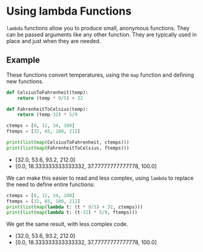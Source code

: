 # Using lambda Functions

`lambda` functions allow you to produce small, anonymous functions. They can be passed arguments like any other function. They are typically used in place and just when they are needed.

## Example

These functions convert temperatures, using the `map` function and defining new functions.

```python
def CelsiusToFahrenheit(temp):
    return (temp * 9/5) + 32

def FahrenheitToCelsius(temp):
    return (temp-32) * 5/9

ctemps = [0, 12, 34, 100]
ftemps = [32, 65, 100, 212]

print(list(map(CelsiusToFahrenheit, ctemps)))
print(list(map(FahrenheitToCelsius, ftemps)))
```

- [32.0, 53.6, 93.2, 212.0]
- [0.0, 18.333333333333332, 37.77777777777778, 100.0]

We can make this easier to read and less complex, using `lambda` to replace the need to define entire functions:

```python
ctemps = [0, 12, 34, 100]
ftemps = [32, 65, 100, 212]
print(list(map(lambda t: (t * 9/5) + 32, ctemps)))
print(list(map(lambda t: (t-32) * 5/9, ftemps)))
```

We get the same result, with less complex code.

- [32.0, 53.6, 93.2, 212.0]
- [0.0, 18.333333333333332, 37.77777777777778, 100.0]